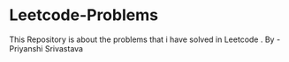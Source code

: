 # Leetcode-Problems
This Repository is about the problems that i have solved in Leetcode .
By - Priyanshi Srivastava
